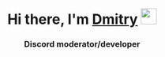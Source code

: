 <h1 align="center">Hi there, I'm <a href="https://discord.com/users/932196369265995786/" target="_blank">Dmitry</a> 
<img src="https://github.com/blackcater/blackcater/raw/main/images/Hi.gif" height="32"/></h1>
<h3 align="center">Discord moderator/developer</h3>
